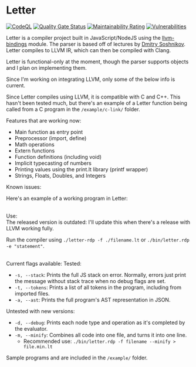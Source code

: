 # Letter
[![CodeQL](https://github.com/willothy/Letter/actions/workflows/codeql-analysis.yml/badge.svg?branch=main)](https://github.com/willothy/Letter/actions/workflows/codeql-analysis.yml)
[![Quality Gate Status](https://sonarcloud.io/api/project_badges/measure?project=willothy_Letter&metric=alert_status)](https://sonarcloud.io/summary/new_code?id=willothy_Letter)
[![Maintainability Rating](https://sonarcloud.io/api/project_badges/measure?project=willothy_Letter&metric=sqale_rating)](https://sonarcloud.io/summary/new_code?id=willothy_Letter)
[![Vulnerabilities](https://sonarcloud.io/api/project_badges/measure?project=willothy_Letter&metric=vulnerabilities)](https://sonarcloud.io/summary/new_code?id=willothy_Letter)

Letter is a compiler project built in JavaScript/NodeJS using the [llvm-bindings](https://github.com/ApsarasX/llvm-bindings) module. The parser is based off of lectures by [Dmitry Soshnikov](https://github.com/DmitrySoshnikov/). Letter compiles to LLVM IR, which can then be compiled with Clang.

Letter is functional-only at the moment, though the parser supports objects and I plan on implementing them.

Since I'm working on integrating LLVM, only some of the below info is current. 

Since Letter compiles using LLVM, it is compatible with C and C++. This hasn't been tested much, but there's an example of a Letter function being called from a C program in the `/example/c-link/` folder.

Features that are working now: 
- Main function as entry point
- Preprocessor (import, define)
- Math operations
- Extern functions
- Function definitions (including void)
- Implicit typecasting of numbers
- Printing values using the print.lt library (printf wrapper)
- Strings, Floats, Doubles, and Integers

Known issues: 

Here's an example of a working program in Letter: <br>

<br>
Use:<br>
The released version is outdated: I'll update this when there's a release with LLVM working fully.

Run the compiler using `./letter-rdp -f ./filename.lt` or `./bin/letter.rdp -e "statement"`.<br>
<br>

Current flags available:
Tested:
- `-s, --stack`: Prints the full JS stack on error. Normally, errors just print the message without stack trace when no debug flags are set.
- `-t, --tokens`: Prints a list of all tokens in the program, including from imported files.
- `-a, --ast`: Prints the full program's AST representation in JSON.

Untested with new versions:
- `-d, --debug`: Prints each node type and operation as it's completed by the evaluator.
- `-m, --minify`: Combines all code into one file, and turns it into one line.
    - Recommended use: `./bin/letter.rdp -f filename --minify > file.min.lt`

Sample programs and are included in the `/example/` folder. 

